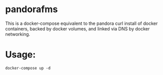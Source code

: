 # pandorafms

This is a docker-compose equivalent to the pandora curl install of docker containers, backed by docker volumes, and linked via DNS by docker networking.

# Usage:

    docker-compose up -d

